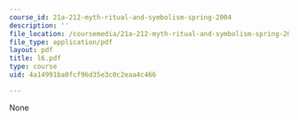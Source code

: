 ```yaml
---
course_id: 21a-212-myth-ritual-and-symbolism-spring-2004
description: ''
file_location: /coursemedia/21a-212-myth-ritual-and-symbolism-spring-2004/4a14991ba0fcf96d35e3c0c2eaa4c466_l6.pdf
file_type: application/pdf
layout: pdf
title: l6.pdf
type: course
uid: 4a14991ba0fcf96d35e3c0c2eaa4c466

---
```

None